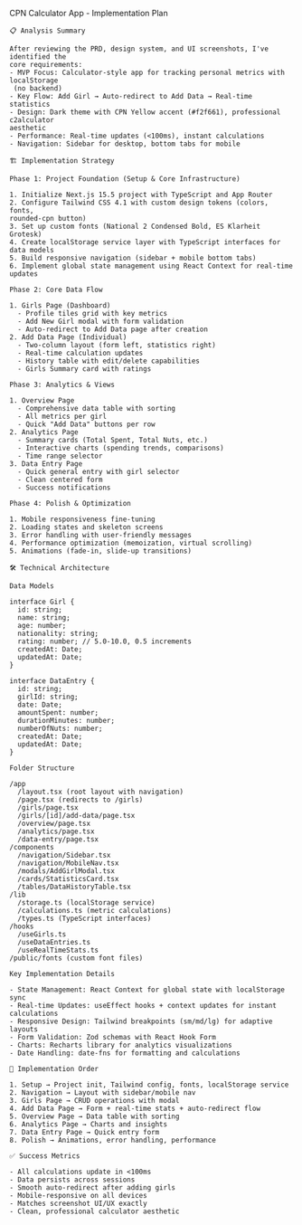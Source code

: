 CPN Calculator App - Implementation Plan

    📋 Analysis Summary

    After reviewing the PRD, design system, and UI screenshots, I've identified the 
    core requirements:
    - MVP Focus: Calculator-style app for tracking personal metrics with localStorage
     (no backend)
    - Key Flow: Add Girl → Auto-redirect to Add Data → Real-time statistics
    - Design: Dark theme with CPN Yellow accent (#f2f661), professional c2alculator 
    aesthetic
    - Performance: Real-time updates (<100ms), instant calculations
    - Navigation: Sidebar for desktop, bottom tabs for mobile

    🏗️ Implementation Strategy

    Phase 1: Project Foundation (Setup & Core Infrastructure)

    1. Initialize Next.js 15.5 project with TypeScript and App Router
    2. Configure Tailwind CSS 4.1 with custom design tokens (colors, fonts, 
    rounded-cpn button)
    3. Set up custom fonts (National 2 Condensed Bold, ES Klarheit Grotesk)
    4. Create localStorage service layer with TypeScript interfaces for data models
    5. Build responsive navigation (sidebar + mobile bottom tabs)
    6. Implement global state management using React Context for real-time updates

    Phase 2: Core Data Flow

    1. Girls Page (Dashboard)
      - Profile tiles grid with key metrics
      - Add New Girl modal with form validation
      - Auto-redirect to Add Data page after creation
    2. Add Data Page (Individual)
      - Two-column layout (form left, statistics right)
      - Real-time calculation updates
      - History table with edit/delete capabilities
      - Girls Summary card with ratings

    Phase 3: Analytics & Views

    1. Overview Page
      - Comprehensive data table with sorting
      - All metrics per girl
      - Quick "Add Data" buttons per row
    2. Analytics Page
      - Summary cards (Total Spent, Total Nuts, etc.)
      - Interactive charts (spending trends, comparisons)
      - Time range selector
    3. Data Entry Page
      - Quick general entry with girl selector
      - Clean centered form
      - Success notifications

    Phase 4: Polish & Optimization

    1. Mobile responsiveness fine-tuning
    2. Loading states and skeleton screens
    3. Error handling with user-friendly messages
    4. Performance optimization (memoization, virtual scrolling)
    5. Animations (fade-in, slide-up transitions)

    🛠️ Technical Architecture

    Data Models

    interface Girl {
      id: string;
      name: string;
      age: number;
      nationality: string;
      rating: number; // 5.0-10.0, 0.5 increments
      createdAt: Date;
      updatedAt: Date;
    }

    interface DataEntry {
      id: string;
      girlId: string;
      date: Date;
      amountSpent: number;
      durationMinutes: number;
      numberOfNuts: number;
      createdAt: Date;
      updatedAt: Date;
    }

    Folder Structure

    /app
      /layout.tsx (root layout with navigation)
      /page.tsx (redirects to /girls)
      /girls/page.tsx
      /girls/[id]/add-data/page.tsx
      /overview/page.tsx
      /analytics/page.tsx
      /data-entry/page.tsx
    /components
      /navigation/Sidebar.tsx
      /navigation/MobileNav.tsx
      /modals/AddGirlModal.tsx
      /cards/StatisticsCard.tsx
      /tables/DataHistoryTable.tsx
    /lib
      /storage.ts (localStorage service)
      /calculations.ts (metric calculations)
      /types.ts (TypeScript interfaces)
    /hooks
      /useGirls.ts
      /useDataEntries.ts
      /useRealTimeStats.ts
    /public/fonts (custom font files)

    Key Implementation Details

    - State Management: React Context for global state with localStorage sync
    - Real-time Updates: useEffect hooks + context updates for instant calculations
    - Responsive Design: Tailwind breakpoints (sm/md/lg) for adaptive layouts
    - Form Validation: Zod schemas with React Hook Form
    - Charts: Recharts library for analytics visualizations
    - Date Handling: date-fns for formatting and calculations

    📝 Implementation Order

    1. Setup → Project init, Tailwind config, fonts, localStorage service
    2. Navigation → Layout with sidebar/mobile nav
    3. Girls Page → CRUD operations with modal
    4. Add Data Page → Form + real-time stats + auto-redirect flow
    5. Overview Page → Data table with sorting
    6. Analytics Page → Charts and insights
    7. Data Entry Page → Quick entry form
    8. Polish → Animations, error handling, performance

    ✅ Success Metrics

    - All calculations update in <100ms
    - Data persists across sessions
    - Smooth auto-redirect after adding girls
    - Mobile-responsive on all devices
    - Matches screenshot UI/UX exactly
    - Clean, professional calculator aesthetic